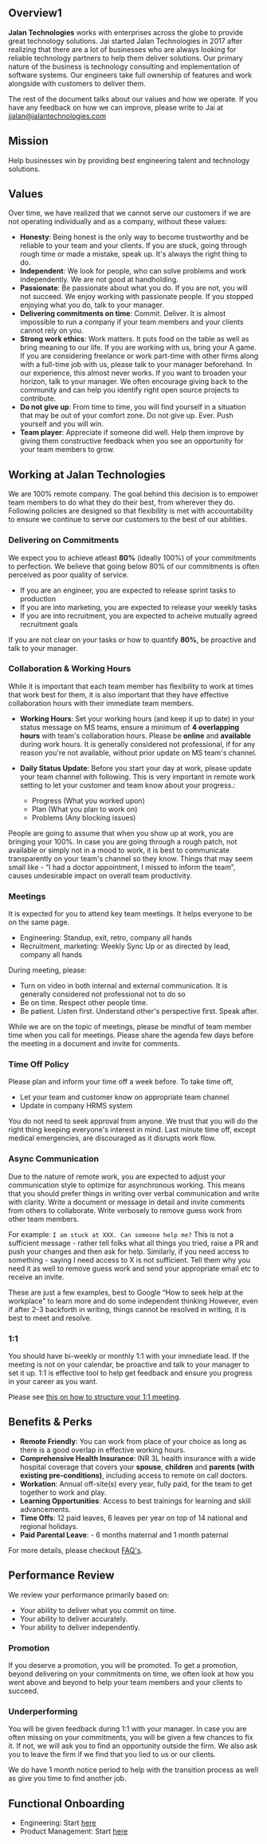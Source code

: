 ## Overview1
**Jalan Technologies** works with enterprises across the globe to provide great technology solutions. Jai started Jalan Technologies in 2017 after realizing that there are a lot of businesses who are always looking for reliable technology partners to help them deliver solutions. Our primary nature of the business is technology consulting and implementation of software systems. Our engineers take full ownership of features and work alongside with customers to deliver them.

The rest of the document talks about our values and how we operate. If you have any feedback on how we can improve, please write to Jai at jjalan@jalantechnologies.com

## Mission

Help businesses win by providing best engineering talent and technology solutions.

## Values
Over time, we have realized that we cannot serve our customers if we are not operating individually and as a company, without these values:

- **Honesty**: Being honest is the only way to become trustworthy and be reliable to your team and your clients. If you are stuck, going through rough time or made a mistake, speak up. It's always the right thing to do.
- **Independent**: We look for people, who can solve problems and work independently. We are not good at handholding.
- **Passionate**: Be passionate about what you do. If you are not, you will not succeed. We enjoy working with passionate people. If you stopped enjoying what you do, talk to your manager.
- **Delivering commitments on time**: Commit. Deliver. It is almost impossible to run a company if your team members and your clients cannot rely on you.
- **Strong work ethics**: Work matters. It puts food on the table as well as bring meaning to our life. If you are working with us, bring your A game. If you are considering freelance or work part-time with other firms along with a full-time job with us, please talk to your manager beforehand. In our experience, this almost never works. If you want to broaden your horizon, talk to your manager. We often encourage giving back to the community and can help you identify right open source projects to contribute.
- **Do not give up**: From time to time, you will find yourself in a situation that may be out of your comfort zone. Do not give up. Ever. Push yourself and you will win.
- **Team player**: Appreciate if someone did well. Help them improve by giving them constructive feedback when you see an opportunity for your team members to grow.

## Working at Jalan Technologies
We are 100% remote company. The goal behind this decision is to empower team members to do what they do their best, from wherever they do. Following policies are designed so that flexibility is met with accountability to ensure we continue to serve our customers to the best of our abilities.

### Delivering on Commitments
We expect you to achieve atleast **80%** (ideally 100%) of your commitments to perfection. We believe that going below 80% of our commitments is often perceived as poor quality of service.

- If you are an engineer, you are expected to release sprint tasks to production
- If you are into marketing, you are expected to release your weekly tasks
- If you are into recruitment, you are expected to acheive mutually agreed recruitment goals

If you are not clear on your tasks or how to quantify **80%**, be proactive and talk to your manager.

### Collaboration & Working Hours
While it is important that each team member has flexibility to work at times that work best for them, it is also important that they have effective collaboration hours with their immediate team members.

- **Working Hours**: Set your working hours (and keep it up to date) in your status message on MS teams, ensure a minimum of **4 overlapping hours** with team's collaboration hours. Please be **online** and **available** during work hours. It is generally considered not professional, if for any reason you're not available, without prior update on MS team's channel.
- **Daily Status Update**: Before you start your day at work, please update your team channel with following. This is very important in remote work setting to let your customer and team know about your progress.:

    - Progress (What you worked upon)
    - Plan (What you plan to work on)
    - Problems (Any blocking issues)

People are going to assume that when you show up at work, you are bringing your 100%. In case you are going through a rough patch, not available or simply not in a mood to work, it is best to communicate transparently on your team's channel so they know. Things that may seem small like - “I had a doctor appointment, I missed to inform the team”, causes undesirable impact on overall team productivity.

### Meetings
It is expected for you to attend key team meetings. It helps everyone to be on the same page.

- Engineering: Standup, exit, retro, company all hands
- Recruitment, marketing: Weekly Sync Up or as directed by lead, company all hands

During meeting, please:

- Turn on video in both internal and external communication. It is generally considered not professional not to do so
- Be on time. Respect other people time.
- Be patient. Listen first. Understand other's perspective first. Speak after.

While we are on the topic of meetings, please be mindful of team member time when you call for meetings. Please share the agenda few days before the meeting in a document and invite for comments.

### Time Off Policy
Please plan and inform your time off a week before. To take time off,

- Let your team and customer know on appropriate team channel
- Update in company HRMS system

You do not need to seek approval from anyone. We trust that you will do the right thing keeping everyone's interest in mind. Last minute time off, except medical emergencies, are discouraged as it disrupts work flow.

### Async Communication
Due to the nature of remote work, you are expected to adjust your communication style to optimize for asynchronous working. This means that you should prefer things in writing over verbal communication and write with clarity. Write a document or message in detail and invite comments from others to collaborate. Write verbosely to remove guess work from other team members.

For example: `I am stuck at XXX. Can someone help me?` This is not a sufficient message - rather tell folks what all things you tried, raise a PR and push your changes and then ask for help. Similarly, if you need access to something - saying I need access to X is not sufficient. Tell them why you need it as well to remove guess work and send your appropriate email etc to receive an invite.

These are just a few examples, best to Google “How to seek help at the workplace” to learn more and do some independent thinking However, even if after 2-3 backforth in writing, things cannot be resolved in writing, it is best to meet and resolve.

### 1:1

You should have bi-weekly or monthly 1:1 with your immediate lead. If the meeting is not on your calendar, be proactive and talk to your manager to set it up. 1:1 is effective tool to help get feedback and ensure you progress in your career as you want.

Please see [this on how to structure your 1:1 meeting](https://jalantechnology-my.sharepoint.com/:i:/g/personal/jjalan_jalantechnologies_com/ESP_YHfr3bNFrFtE8F45oPYB7-R-1X-bROyYv7fKiAff7A?e=ERBKA4).

## Benefits & Perks

-   **Remote Friendly**: You can work from place of your choice as long as there is a good overlap in effective working hours.
-   **Comprehensive Health Insurance**: INR 3L health insurance with a wide hospital coverage that covers your **spouse**, **children** and **parents (with existing pre-conditions)**, including access to remote on call doctors.
-   **Workation**: Annual off-site(s) every year, fully paid, for the team to get together to work and play.
-   **Learning Opportunities**: Access to best trainings for learning and skill advancements.
-   **Time Offs**: 12 paid leaves, 6 leaves per year on top of 14 national and regional holidays.
-   **Paid Parental Leave**: - 6 months maternal and 1 month paternal

For more details, please checkout [FAQ's](https://github.com/jalantechnologies/handbook/blob/main/faq.md).

## Performance Review

We review your performance primarily based on:

-   Your ability to deliver what you commit on time.
-   Your ability to deliver accurately.
-   Your ability to deliver independently.

### Promotion

If you deserve a promotion, you will be promoted. To get a promotion, beyond delivering on your commitments on time, we often look at how you went above and beyond to help your team members and your clients to succeed.

### Underperforming

You will be given feedback during 1:1 with your manager. In case you are often missing on your commitments, you will be given a few chances to fix it. If not, we will ask you to find an opportunity outside the firm. We also ask you to leave the firm if we find that you lied to us or our clients.

We do have 1 month notice period to help with the transition process as well as give you time to find another job.

## Functional Onboarding

-   Engineering: Start [here](https://github.com/jalantechnologies/handbook/blob/main/engineering/index.md)
-   Product Management: Start [here](https://github.com/jalantechnologies/handbook/blob/main/product-management/index.md)
